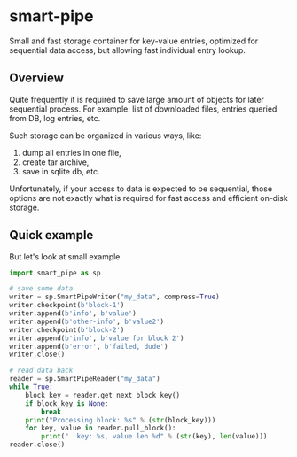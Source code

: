 # smart-pipe
Small and fast storage container for key-value entries, optimized for 
sequential data access, but allowing fast individual entry lookup.

## Overview
Quite frequently it is required to save large amount of objects for later sequential process. 
For example: list of downloaded files, entries queried from DB, log entries, etc.

Such storage can be organized in various ways, like:

1. dump all entries in one file, 
2. create tar archive,
3. save in sqlite db, etc.

Unfortunately, if your access to data is expected to be sequential, those options are not exactly what is required for
fast access and efficient on-disk storage.

## Quick example

But let's look at small example.

```python
import smart_pipe as sp

# save some data
writer = sp.SmartPipeWriter("my_data", compress=True)
writer.checkpoint(b'block-1')
writer.append(b'info', b'value')
writer.append(b'other-info', b'value2')
writer.checkpoint(b'block-2')
writer.append(b'info', b'value for block 2')
writer.append(b'error', b'failed, dude')
writer.close()

# read data back
reader = sp.SmartPipeReader("my_data")
while True:
    block_key = reader.get_next_block_key()
    if block_key is None:
        break
    print("Processing block: %s" % (str(block_key)))
    for key, value in reader.pull_block():
        print("  key: %s, value len %d" % (str(key), len(value)))
reader.close()
```
